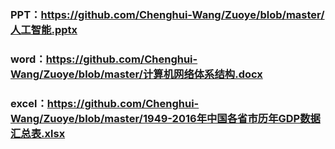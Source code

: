 ### PPT：https://github.com/Chenghui-Wang/Zuoye/blob/master/人工智能.pptx

### word：https://github.com/Chenghui-Wang/Zuoye/blob/master/计算机网络体系结构.docx

### excel：https://github.com/Chenghui-Wang/Zuoye/blob/master/1949-2016年中国各省市历年GDP数据汇总表.xlsx
